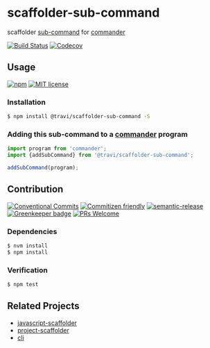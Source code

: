 # scaffolder-sub-command

scaffolder [sub-command](https://github.com/tj/commander.js#command-specific-options) for [commander](https://github.com/tj/commander.js)

<!-- status badges -->
[![Build Status][ci-badge]][ci-link]
[![Codecov](https://img.shields.io/codecov/c/github/travi/scaffolder-sub-command.svg)](https://codecov.io/github/travi/scaffolder-sub-command)

## Usage

<!-- consumer badges -->
[![npm][npm-badge]][npm-link]
[![MIT license][license-badge]][license-link]

### Installation

```sh
$ npm install @travi/scaffolder-sub-command -S
```

### Adding this sub-command to a [commander](https://github.com/tj/commander.js) program

```js
import program from 'commander';
import {addSubCommand} from '@travi/scaffolder-sub-command';

addSubCommand(program);
```

## Contribution

<!-- contribution badges -->
[![Conventional Commits][commit-convention-badge]][commit-convention-link]
[![Commitizen friendly][commitizen-badge]][commitizen-link]
[![semantic-release](https://img.shields.io/badge/%20%20%F0%9F%93%A6%F0%9F%9A%80-semantic--release-e10079.svg)](https://github.com/semantic-release/semantic-release)
[![Greenkeeper badge](https://badges.greenkeeper.io/travi/scaffolder-sub-command.svg)](https://greenkeeper.io/)
[![PRs Welcome][PRs-badge]][PRs-link]

### Dependencies

```sh
$ nvm install
$ npm install
```

### Verification

```sh
$ npm test
```

## Related Projects

* [javascript-scaffolder](https://npm.im/@travi/javascript-scaffolder)
* [project-scaffolder](https://npm.im/@travi/project-scaffolder)
* [cli](https://npm.im/@travi/cli)

[npm-link]: https://www.npmjs.com/package/@travi/scaffolder-sub-command
[npm-badge]: https://img.shields.io/npm/v/@travi/scaffolder-sub-command.svg
[license-link]: LICENSE
[license-badge]: https://img.shields.io/github/license/travi/scaffolder-sub-command.svg
[ci-link]: https://travis-ci.com/travi/scaffolder-sub-command
[ci-badge]: https://img.shields.io/travis/travi/scaffolder-sub-command.svg?branch=master
[commit-convention-link]: https://conventionalcommits.org
[commit-convention-badge]: https://img.shields.io/badge/Conventional%20Commits-1.0.0-yellow.svg
[commitizen-link]: http://commitizen.github.io/cz-cli/
[commitizen-badge]: https://img.shields.io/badge/commitizen-friendly-brightgreen.svg
[PRs-link]: http://makeapullrequest.com
[PRs-badge]: https://img.shields.io/badge/PRs-welcome-brightgreen.svg
